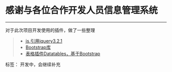 # 感谢与各位合作开发人员信息管理系统

------

对于此次项目开发使用的插件，做了一些整理

> * [js,引用jquery3.2.1](http://www.jb51.net/shouce/jquery1.82/)
> * [Bootstrap库](https://v3.bootcss.com/components/)
> * [表格插件Datatables，基于Bootstrap](http://www.datatables.club/example/)


标签： 开发中，会继续补充
